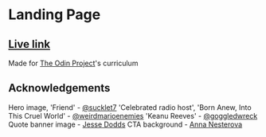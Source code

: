 # Landing Page

## [Live link](https://ldgurvich.github.io/odin-landing-page/)

Made for [The Odin Project](https://www.theodinproject.com)'s curriculum

## Acknowledgements

Hero image, 'Friend' - [@sucklet7](https://twitter.com/sucklet7)
'Celebrated radio host', 'Born Anew, Into This Cruel World' - [@weirdmarioenemies](https://weirdmarioenemies.tumblr.com/post/637860177812537344/name-sucklet-debut-real-life-sucklet-my-friend)
'Keanu Reeves' - [@goggledwreck](https://goggledwreck.tumblr.com/post/643959033791971328/i-love-my-goth-son)
Quote banner image - [Jesse Dodds](https://unsplash.com/photos/pzwH-a4aF3s)
CTA background - [Anna Nesterova](https://unsplash.com/photos/1-RTa6Y1WHE)
